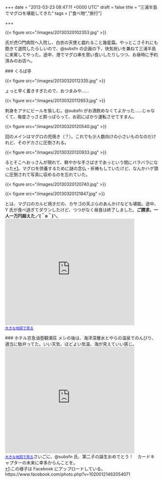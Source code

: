 
+++
date = "2013-03-23 08:47:11 +0000 UTC"
draft = false
title = "三浦半島でマグロを堪能してきた"
tags = ["食べ物","旅行"]

+++


{{< figure src="/images/20130320102353.jpg"  >}}

 氏が虎○門病院へ入院し、白衣の天使と戯れること幾星霜。やっとこさそれにも飽きて退院したらしいので、@subsfn の企画の下、快気祝いを兼ねて三浦半島に来駕してやった。途中、港でマグロ串を買い食いしたりしつつ、お昼時に予約済みのお店へ。

<div class="section">
    ### くろば亭
    

{{< figure src="/images/20130320112335.jpg"  >}}

ょっと早く着きすぎたので、おつまみや……

{{< figure src="/images/20130320112653.jpg"  >}}

刺身をアテにビールを愉しむ。@subsfn がお酒飲めなくてよかった……じゃなくて、毎度さっさと酔っぱらって、お前にばかり運転させてすまん。

{{< figure src="/images/20130320120540.jpg"  >}}

回のメインはマグロの兜焼き（？）。これでも少人数向けの小さいものなのだけれど、そのデカさに圧倒される。

{{< figure src="/images/20130320120933.jpg"  >}}

るとそこへおっさんが現れて、鮮やかな手さばきであっという間にバラバラになった<a href="#f1" name="fn1" title="この様子は Facebook にアップロードしている。 https://www.facebook.com/photo.php?v=10200121462054071">*1</a>。マグロを供養するために謎の念仏・祈祷もしていたけど、なんかハゲ頭に圧倒されて写真に収めるのを忘れていた。

{{< figure src="/images/20130320120740.jpg"  >}}

{{< figure src="/images/20130320121847.jpg"  >}}

とは、マグロのカルビ焼きだの、カサゴの天ぷらのあんかけなども堪能。途中、Y 氏が食べ過ぎてダウンしたけど、つつがなく昼食は終了しました。**ご請求、一人一万円超えた／(＾o＾)＼**<iframe width="425" height="350" frameborder="0" scrolling="no" marginheight="0" marginwidth="0" src="https://maps.google.co.jp/maps?ie=UTF8&amp;q=%E3%81%8F%E3%82%8D%E3%81%B0%E4%BA%AD&amp;fb=1&amp;gl=jp&amp;hq=%E3%81%8F%E3%82%8D%E3%81%B0%E4%BA%AD&amp;hnear=%E3%81%8F%E3%82%8D%E3%81%B0%E4%BA%AD&amp;cid=0,0,293693934677962691&amp;t=m&amp;brcurrent=3,0x60183c8f0a66e4af:0xce232ec6167b8f27,0&amp;ll=35.144828,139.622176&amp;spn=0.006141,0.00912&amp;z=16&amp;iwloc=A&amp;output=embed"></iframe><br/><small><a href="https://maps.google.co.jp/maps?ie=UTF8&amp;q=%E3%81%8F%E3%82%8D%E3%81%B0%E4%BA%AD&amp;fb=1&amp;gl=jp&amp;hq=%E3%81%8F%E3%82%8D%E3%81%B0%E4%BA%AD&amp;hnear=%E3%81%8F%E3%82%8D%E3%81%B0%E4%BA%AD&amp;cid=0,0,293693934677962691&amp;t=m&amp;brcurrent=3,0x60183c8f0a66e4af:0xce232ec6167b8f27,0&amp;ll=35.144828,139.622176&amp;spn=0.006141,0.00912&amp;z=16&amp;iwloc=A&amp;source=embed" style="color:#0000FF;text-align:left">大きな地図で見る</a></small>

</div>
<div class="section">
    ### ホテル京急油壺観潮荘
    メシの後は、海洋深層水とやらの温泉でのんびり、適当に駄弁ってた。いい天気、ほどよい気温、海が見えていい感じ。<iframe width="425" height="350" frameborder="0" scrolling="no" marginheight="0" marginwidth="0" src="https://maps.google.co.jp/maps?ie=UTF8&amp;q=%E3%83%9B%E3%83%86%E3%83%AB%E4%BA%AC%E6%80%A5%E6%B2%B9%E5%A3%BA%E8%A6%B3%E6%BD%AE%E8%8D%98&amp;fb=1&amp;gl=jp&amp;hq=%E3%83%9B%E3%83%86%E3%83%AB%E4%BA%AC%E6%80%A5%E6%B2%B9%E5%A3%BA%E8%A6%B3%E6%BD%AE%E8%8D%98&amp;cid=0,0,4386145909584337459&amp;t=m&amp;brcurrent=3,0x60183c6891e875fd:0x3f2dce4e401d4c74,0&amp;ll=35.16381,139.615524&amp;spn=0.00614,0.00912&amp;z=16&amp;iwloc=A&amp;output=embed"></iframe><br/><small><a href="https://maps.google.co.jp/maps?ie=UTF8&amp;q=%E3%83%9B%E3%83%86%E3%83%AB%E4%BA%AC%E6%80%A5%E6%B2%B9%E5%A3%BA%E8%A6%B3%E6%BD%AE%E8%8D%98&amp;fb=1&amp;gl=jp&amp;hq=%E3%83%9B%E3%83%86%E3%83%AB%E4%BA%AC%E6%80%A5%E6%B2%B9%E5%A3%BA%E8%A6%B3%E6%BD%AE%E8%8D%98&amp;cid=0,0,4386145909584337459&amp;t=m&amp;brcurrent=3,0x60183c6891e875fd:0x3f2dce4e401d4c74,0&amp;ll=35.16381,139.615524&amp;spn=0.00614,0.00912&amp;z=16&amp;iwloc=A&amp;source=embed" style="color:#0000FF;text-align:left">大きな地図で見る</a></small>さいごに、@subsfn 氏、第二子の誕生おめでとう！　カードキャプターの未来に幸多からんことを。

</div><div class="footnote">
<a href="#fn1" name="f1" class="footnote-number">*1</a><span class="footnote-delimiter">:</span><span class="footnote-text">この様子は Facebook にアップロードしている。 https://www.facebook.com/photo.php?v=10200121462054071</span>
</div>

